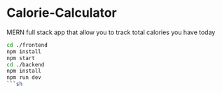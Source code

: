 # Calorie-Calculator
MERN full stack app that allow you to track total calories you have today

```sh
cd ./frontend
npm install
npm start
cd ./backend
npm install
npm run dev
```sh
